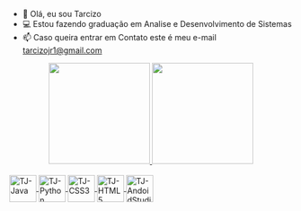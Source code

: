 - 👋 Olá, eu sou Tarcizo 
- 💻 Estou fazendo graduação em Analise e Desenvolvimento de Sistemas
- 📫 Caso queira entrar em Contato este é meu e-mail tarcizojr1@gmail.com

<div align="center">
  <a href="https://github.com/tarcizojr">
  <img height="180em" src="https://github-readme-stats.vercel.app/api?username=tarcizojr&show_icons=true&theme=dark&include_all_commits=true&count_private=true"/>
  <img height="180em" src="https://github-readme-stats.vercel.app/api/top-langs/?username=tarcizojr&layout=compact&langs_count=7&theme=dark"/>
</div>
 
<div style="display: inline_block"><br>
  
   <img align="center" alt="TJ-Java" height="48" width="48" src="https://user-images.githubusercontent.com/62778670/141108165-374b6a2a-2ee3-4363-aa82-3c2a12590203.png">

  <img align="center" alt="TJ-Python" height="48" width="48" src="https://user-images.githubusercontent.com/62778670/141026924-9afb6d75-2e8c-48e2-a12d-28b60e75c522.png">

  <img align="center" alt="TJ-CSS3" height="48" width="48" src="https://user-images.githubusercontent.com/62778670/141108499-85ceca60-cbea-4a06-97f3-fe30b79f9d46.png">
  
 <img align="center" alt="TJ-HTML5" height="48" width="48" src="https://user-images.githubusercontent.com/62778670/141108767-f64a17bc-1e5c-436b-acd2-5043214e28c9.png">
  
 <img align="center" alt="TJ-AndoidStudio" height="48" width="48" src="https://user-images.githubusercontent.com/62778670/141108847-e6289684-152f-46da-8a08-fd22ac0471cb.png">





</div>
  
